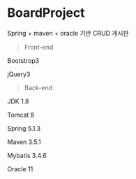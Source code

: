 # BoardProject
Spring + maven + oracle 기반 CRUD 게시판 

>Front-end

  Bootstrop3

  jQuery3

>Back-end

  JDK 1.8

  Tomcat 8

  Spring 5.1.3

  Maven 3.5.1

  Mybatis 3.4.6

  Oracle 11
